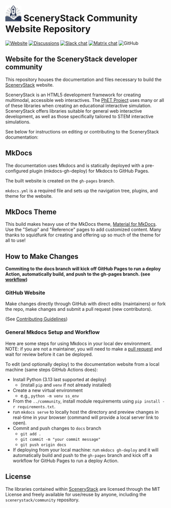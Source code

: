 # <img src="/docs/assets/scenerystack-square.png" width="50"> SceneryStack Community Website Repository

[![Website](https://img.shields.io/badge/scenerystack-website-blue)](http://scenerystack.org)
[![Discussions](https://img.shields.io/github/discussions/scenerystack/community)](https://github.com/orgs/scenerystack/discussions)
[![Slack chat](https://img.shields.io/badge/chat-slack-purple)](https://join.slack.com/t/scenerystack/shared_invite/zt-22d2r9ruc-GnxYi37iPluFwVkt~LdzGA)
[![Matrix chat](https://img.shields.io/badge/chat-matrix-green)](https://matrix.to/#/##scenerystack:matrix.org)
![GitHub](https://img.shields.io/github/license/scenerystack/community)

## Website for the SceneryStack developer community

This repository houses the documentation and files necessary to build the [SceneryStack](http://scenerystack.org/) website.

SceneryStack is an HTML5 development framework for creating multimodal, accessible web interactives. The [PhET Project](https://phet.colorado.edu/) uses many or all of these libraries when creating an educational interactive simulation. SceneryStack offers libraries suitable for general web interactive development, as well as those specifically tailored to STEM interactive simulations.

See below for instructions on editing or contributing to the SceneryStack documentation:

## MkDocs

The documentation uses Mkdocs and is statically deployed with a pre-configured plugin (mkdocs-gh-deploy) for Mkdocs to GitHub Pages.

The built website is created on the `gh-pages` branch.

`mkdocs.yml` is a required file and sets up the navigation tree, plugins, and theme for the website.

## MkDocs Theme

This build makes heavy use of the MkDocs theme, [Material for MkDocs](https://squidfunk.github.io/mkdocs-material/setup/). Use the "Setup" and "Reference" pages to add customized content. Many thanks to squidfunk for creating and offering up so much of the theme for all to use!

## How to Make Changes

**Commiting to the docs branch will kick off GitHub Pages to run a deploy Action, automatically build, and push to the gh-pages branch. (see [workflow](./.github/workflows/page-deploy.yml))**

### GitHub Website

Make changes directly through GitHub with direct edits (maintainers) or fork the repo, make changes and submit a pull request (new contributors).

(See [Contributing Guidelines](./docs/CONTRIBUTING.md))

### General Mkdocs Setup and Workflow

Here are some steps for using Mkdocs in your local dev environment. NOTE: if you are not a maintainer, you will need to make a [pull request](./docs/CONTRIBUTING.md) and wait for review before it can be deployed.

To edit (and optionally deploy) to the documentation website from a local machine (same steps GitHub Actions does):

- Install Python (3.13 last supported at deploy)
  - (install `pip` and `venv` if not already installed)
- Create a new virtual environment
  - e.g., `python -m venv ss_env`
- From the `../community`, install module requirements using `pip install -r requirements.txt`.
- run `mkdocs serve` to locally host the directory and preview changes in real-time in your browser (command will provide a local server link to open).
- Commit and push changes to `docs` branch
  - `git add .`
  - `git commit -m "your commit message"`
  - `git push origin docs`
- If deploying from your local machine: run `mkdocs gh-deploy` and it will automatically build and push to the `gh-pages` branch and kick off a workflow for GitHub Pages to run a deploy Action.

## License

The libraries contained within [SceneryStack](http://scenerystack.org/) are licensed through the MIT License and freely available for use/reuse by anyone, including the `scenerystack/community` repository.
